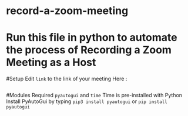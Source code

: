 # record-a-zoom-meeting
Run this file in python to automate the process of Recording a Zoom Meeting as a Host
===================================
#Setup
Edit ```link``` to the link of your meeting
Here :
```
```
#Modules Required
```pyautogui```
and ```time```
Time is pre-installed with Python
Install PyAutoGui by typing
```pip3 install pyautogui``` or ```pip install pyautogui```
